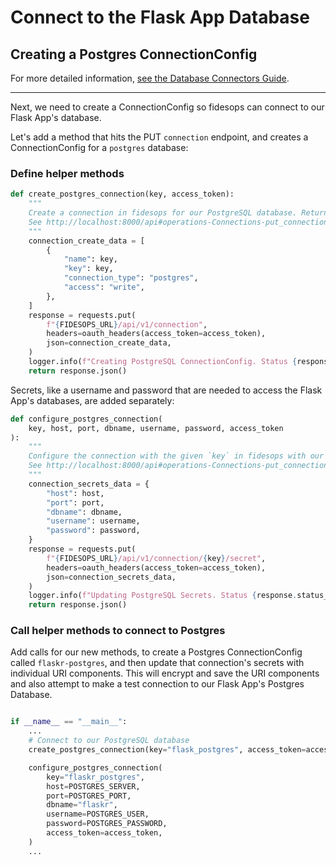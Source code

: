 # Connect to the Flask App Database

## Creating a Postgres ConnectionConfig

For more detailed information, [see the Database Connectors Guide](../guides/database_connectors.md).

---

Next, we need to create a ConnectionConfig so fidesops can connect to our Flask App's  database.

Let's add a method that hits the PUT `connection` endpoint, and creates a ConnectionConfig for a `postgres` database:

### Define helper methods

```python
def create_postgres_connection(key, access_token):
    """
    Create a connection in fidesops for our PostgreSQL database. Returns the response JSON if successful.
    See http://localhost:8000/api#operations-Connections-put_connections_api_v1_connection_put
    """
    connection_create_data = [
        {
            "name": key,
            "key": key,
            "connection_type": "postgres",
            "access": "write",
        },
    ]
    response = requests.put(
        f"{FIDESOPS_URL}/api/v1/connection",
        headers=oauth_headers(access_token=access_token),
        json=connection_create_data,
    )
    logger.info(f"Creating PostgreSQL ConnectionConfig. Status {response.status_code}")
    return response.json()

```

Secrets, like a username and password that are needed to access the Flask App's databases, are added separately:

```python
def configure_postgres_connection(
    key, host, port, dbname, username, password, access_token
):
    """
    Configure the connection with the given `key` in fidesops with our PostgreSQL database credentials. Returns the response JSON if successful.
    See http://localhost:8000/api#operations-Connections-put_connection_config_secrets_api_v1_connection__connection_key__secret_put
    """
    connection_secrets_data = {
        "host": host,
        "port": port,
        "dbname": dbname,
        "username": username,
        "password": password,
    }
    response = requests.put(
        f"{FIDESOPS_URL}/api/v1/connection/{key}/secret",
        headers=oauth_headers(access_token=access_token),
        json=connection_secrets_data,
    )
    logger.info(f"Updating PostgreSQL Secrets. Status {response.status_code}.")
    return response.json()

```

### Call helper methods to connect to Postgres

Add calls for our new methods, to create a Postgres ConnectionConfig called `flaskr-postgres`, and 
then update that connection's secrets with individual URI components.  This will encrypt and save the URI components 
and also attempt to make a test connection to our Flask App's Postgres Database.
```python

if __name__ == "__main__":
    ...
    # Connect to our PostgreSQL database
    create_postgres_connection(key="flask_postgres", access_token=access_token)

    configure_postgres_connection(
        key="flaskr_postgres",
        host=POSTGRES_SERVER,
        port=POSTGRES_PORT,
        dbname="flaskr",
        username=POSTGRES_USER,
        password=POSTGRES_PASSWORD,
        access_token=access_token,
    )
    ...
```